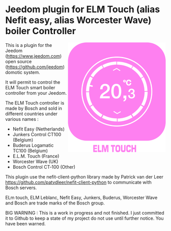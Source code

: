 # Jeedom plugin for ELM Touch (alias Nefit easy, alias Worcester Wave) boiler Controller

<img src="plugin_info/elmtouch_icon.png" align="right">

This is a plugin for the Jeedom (https://www.jeedom.com) open source (https://github.com/jeedom) domotic system.

It will permit to control the ELM Touch smart boiler controller from your Jeedom.

The ELM Touch controller is made by Bosch and sold in different countries under various names :

* Nefit Easy (Netherlands)
* Junkers Control CT100 (Belgium)
* Buderus Logamatic TC100 (Belgium)
* E.L.M. Touch (France)
* Worcester Wave (UK)
* Bosch Control CT‑100 (Other)

This plugin use the nefit-client-python library made by Patrick van der Leer https://github.com/patvdleer/nefit-client-python to communicate with Bosch servers.

ELm touch, ELM Leblanc, Nefit Easy, Junkers, Buderus, Worcester Wave and Bosch are trade marks of the Bosch group.

BIG WARNING : This is a work in progress and not finished. I just committed it to Github to keep a state of my project do not use until further notice. You have been warned.